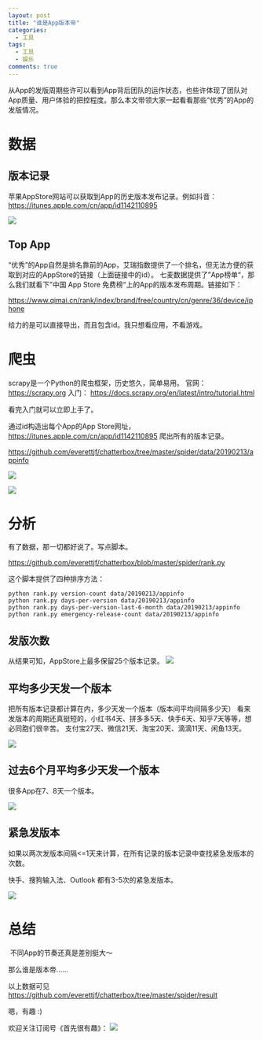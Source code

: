 ```yaml
---
layout: post
title: "谁是App版本帝"
categories:
  - 工具
tags:
  - 工具
  - 娱乐
comments: true
---
```


从App的发版周期些许可以看到App背后团队的运作状态，也些许体现了团队对App质量、用户体验的把控程度。那么本文带领大家一起看看那些“优秀”的App的发版情况。


<!-- more -->

# 数据

## 版本记录

苹果AppStore网站可以获取到App的历史版本发布记录。例如抖音：
https://itunes.apple.com/cn/app/id1142110895

![](/media/15500700541354.jpg)

## Top App

“优秀”的App自然是排名靠前的App，艾瑞指数提供了一个排名，但无法方便的获取到对应的AppStore的链接（上面链接中的id）。
七麦数据提供了”App榜单“，那么我们就看下”中国 App Store 免费榜“上的App的版本发布周期。链接如下：

https://www.qimai.cn/rank/index/brand/free/country/cn/genre/36/device/iphone

给力的是可以直接导出，而且包含id。我只想看应用，不看游戏。

# 爬虫

scrapy是一个Python的爬虫框架，历史悠久，简单易用。
官网： https://scrapy.org
入门： https://docs.scrapy.org/en/latest/intro/tutorial.html

看完入门就可以立即上手了。

通过id构造出每个App的App Store网址，
https://itunes.apple.com/cn/app/id1142110895
爬出所有的版本记录。

https://github.com/everettjf/chatterbox/tree/master/spider/data/20190213/appinfo

![](/media/15500757845904.jpg)

![](/media/15500757964452.jpg)


# 分析

有了数据，那一切都好说了。写点脚本。

https://github.com/everettjf/chatterbox/blob/master/spider/rank.py

这个脚本提供了四种排序方法：

```
python rank.py version-count data/20190213/appinfo
python rank.py days-per-version data/20190213/appinfo
python rank.py days-per-version-last-6-month data/20190213/appinfo
python rank.py emergency-release-count data/20190213/appinfo
```

## 发版次数

从结果可知，AppStore上最多保留25个版本记录。
![](/media/15500763017603.jpg)

## 平均多少天发一个版本

把所有版本记录都计算在内，多少天发一个版本（版本间平均间隔多少天）
看来发版本的周期还真挺短的，小红书4天、拼多多5天、快手6天、知乎7天等等，想必同胞们很辛苦。
支付宝27天、微信21天、淘宝20天、滴滴11天、闲鱼13天。

![](/media/15500765126911.jpg)

## 过去6个月平均多少天发一个版本

很多App在7、8天一个版本。

![](/media/15500767020644.jpg)

## 紧急发版本


如果以两次发版本间隔<=1天来计算，在所有记录的版本记录中查找紧急发版本的次数。

快手、搜狗输入法、Outlook 都有3-5次的紧急发版本。


![](/media/15500769306033.jpg)




# 总结

 不同App的节奏还真是差别挺大～

那么谁是版本帝……

以上数据可见
https://github.com/everettjf/chatterbox/tree/master/spider/result

嗯，有趣 :)

欢迎关注订阅号《首先很有趣》：
![](/images/fun.jpg)


